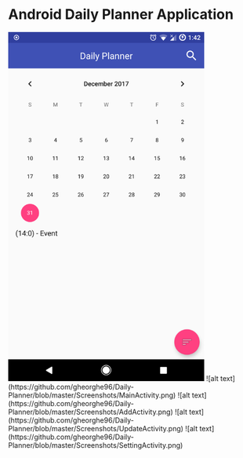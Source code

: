 # Android Daily Planner Application
<img src="https://github.com/gheorghe96/Daily-Planner/blob/master/Screenshots/MainActivity.png" width="400">
![alt text](https://github.com/gheorghe96/Daily-Planner/blob/master/Screenshots/MainActivity.png)
![alt text](https://github.com/gheorghe96/Daily-Planner/blob/master/Screenshots/AddActivity.png)
![alt text](https://github.com/gheorghe96/Daily-Planner/blob/master/Screenshots/UpdateActivity.png)
![alt text](https://github.com/gheorghe96/Daily-Planner/blob/master/Screenshots/SettingActivity.png)
